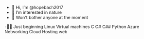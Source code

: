 - 👋 Hi, I’m @hopebach2017
- 👀 I’m interested in nature
- 🌱 Won't bother anyone at the moment


<!---
hopebach2017/hopebach2017 is a ✨ special ✨ repository because its `README.md` (this file) appears on your GitHub profile.
You can click the Preview link to take a look at your changes.
--->
-🧚‍♂️ Just beginning
Linux
Virtual machines
C
C#
C##
Python
Azure
Networking
Cloud
Hosting web
